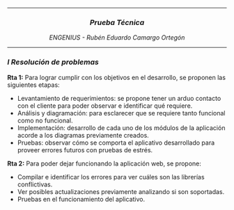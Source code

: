 <hr>
<h3 align="center"><i>Prueba Técnica</i></h3>
<p align="center"><i>ENGENIUS - Rubén Eduardo Camargo Ortegón</i></p>
<hr>
<h3><i>I Resolución de problemas</i></h3>
<p><strong>Rta 1:</strong> Para lograr cumplir con los objetivos en el desarrollo, se proponen las siguientes etapas: </p>
  <ul>
    <li>Levantamiento de requerimientos: se propone tener un arduo contacto con el cliente para poder observar e identificar qué requiere.</li>
    <li>Análisis y diagramación: para esclarecer que se requiere tanto funcional como no funcional.</li>
    <li>Implementación: desarrollo de cada uno de los módulos de la aplicación acorde a los diagramas previamente creados.</li>
    <li>Pruebas: observar cómo se comporta el aplicativo desarrollado para proveer errores futuros con pruebas de estrés.</li>
  </ul>
<p><strong>Rta 2:</strong> Para poder dejar funcionando la aplicación web, se propone: </p>
  <ul>
    <li>Compilar e identificar los errores para ver cuáles son las librerías conflictivas.</li>
    <li>Ver posibles actualizaciones previamente analizando si son soportadas.</li>
    <li>Pruebas en el funcionamiento del aplicativo.</li>
  </ul>

